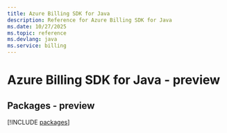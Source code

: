 ```yaml
---
title: Azure Billing SDK for Java
description: Reference for Azure Billing SDK for Java
ms.date: 10/27/2025
ms.topic: reference
ms.devlang: java
ms.service: billing
---
```

# Azure Billing SDK for Java - preview
## Packages - preview
[!INCLUDE [packages](billing-index.md)]